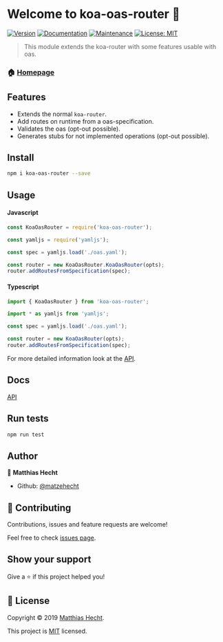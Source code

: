 # Welcome to koa-oas-router 👋
[![Version](https://img.shields.io/npm/v/koa-oas-router.svg)](https://www.npmjs.com/package/koa-oas-router)
[![Documentation](https://img.shields.io/badge/documentation-yes-brightgreen.svg)](https://github.com/matzehecht/koa-oas-router#readme)
[![Maintenance](https://img.shields.io/badge/Maintained%3F-yes-green.svg)](https://github.com/matzehecht/koa-oas-router/graphs/commit-activity)
[![License: MIT](https://img.shields.io/badge/License-MIT-yellow.svg)](https://github.com/matzehecht/koa-oas-router/blob/master/LICENSE)

> This module extends the koa-router with some features usable with oas.

### 🏠 [Homepage](https://github.com/matzehecht/koa-oas-router#readme)

## Features

- Extends the normal `koa-router`.
- Add routes on runtime from a oas-specification.
- Validates the oas (opt-out possible).
- Generates stubs for not implemented operations (opt-out possible).

## Install

```sh
npm i koa-oas-router --save
```

## Usage

#### Javascript
```js
const KoaOasRouter = require('koa-oas-router');

const yamljs = require('yamljs');

const spec = yamljs.load('./oas.yaml');

const router = new KoaOasRouter.KoaOasRouter(opts);
router.addRoutesFromSpecification(spec);
```

#### Typescript
```typescript
import { KoaOasRouter } from 'koa-oas-router';

import * as yamljs from 'yamljs';

const spec = yamljs.load('./oas.yaml');

const router = new KoaOasRouter(opts);
router.addRoutesFromSpecification(spec);
```

For more detailed information look at the [API](https://github.com/matzehecht/koa-oas-router/wiki/API).

## Docs

[API](https://github.com/matzehecht/koa-oas-router/wiki/API)

## Run tests

```sh
npm run test
```

## Author

👤 **Matthias Hecht**

* Github: [@matzehecht](https://github.com/matzehecht)

## 🤝 Contributing

Contributions, issues and feature requests are welcome!

Feel free to check [issues page](https://github.com/matzehecht/koa-oas-router/issues).

## Show your support

Give a ⭐️ if this project helped you!


## 📝 License

Copyright © 2019 [Matthias Hecht](https://github.com/matzehecht).

This project is [MIT](https://github.com/matzehecht/koa-oas-router/blob/master/LICENSE) licensed.
